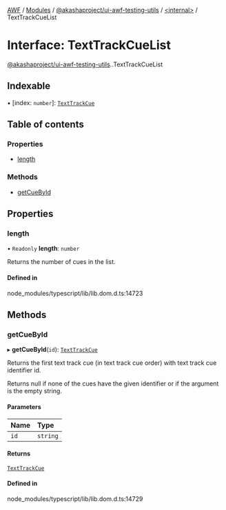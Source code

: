 [AWF](../README.md) / [Modules](../modules.md) / [@akashaproject/ui-awf-testing-utils](../modules/akashaproject_ui_awf_testing_utils.md) / [<internal\>](../modules/akashaproject_ui_awf_testing_utils._internal_.md) / TextTrackCueList

# Interface: TextTrackCueList

[@akashaproject/ui-awf-testing-utils](../modules/akashaproject_ui_awf_testing_utils.md).[<internal>](../modules/akashaproject_ui_awf_testing_utils._internal_.md).TextTrackCueList

## Indexable

▪ [index: `number`]: [`TextTrackCue`](../modules/akashaproject_ui_awf_testing_utils._internal_.md#texttrackcue)

## Table of contents

### Properties

- [length](akashaproject_ui_awf_testing_utils._internal_.TextTrackCueList.md#length)

### Methods

- [getCueById](akashaproject_ui_awf_testing_utils._internal_.TextTrackCueList.md#getcuebyid)

## Properties

### length

• `Readonly` **length**: `number`

Returns the number of cues in the list.

#### Defined in

node_modules/typescript/lib/lib.dom.d.ts:14723

## Methods

### getCueById

▸ **getCueById**(`id`): [`TextTrackCue`](../modules/akashaproject_ui_awf_testing_utils._internal_.md#texttrackcue)

Returns the first text track cue (in text track cue order) with text track cue identifier id.

Returns null if none of the cues have the given identifier or if the argument is the empty string.

#### Parameters

| Name | Type |
| :------ | :------ |
| `id` | `string` |

#### Returns

[`TextTrackCue`](../modules/akashaproject_ui_awf_testing_utils._internal_.md#texttrackcue)

#### Defined in

node_modules/typescript/lib/lib.dom.d.ts:14729
